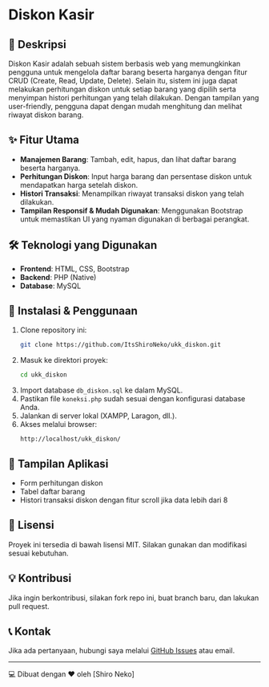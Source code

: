 # Diskon Kasir

## 📌 Deskripsi
Diskon Kasir adalah sebuah sistem berbasis web yang memungkinkan pengguna untuk mengelola daftar barang beserta harganya dengan fitur CRUD (Create, Read, Update, Delete). Selain itu, sistem ini juga dapat melakukan perhitungan diskon untuk setiap barang yang dipilih serta menyimpan histori perhitungan yang telah dilakukan. Dengan tampilan yang user-friendly, pengguna dapat dengan mudah menghitung dan melihat riwayat diskon barang.

## ✨ Fitur Utama
- **Manajemen Barang**: Tambah, edit, hapus, dan lihat daftar barang beserta harganya.
- **Perhitungan Diskon**: Input harga barang dan persentase diskon untuk mendapatkan harga setelah diskon.
- **Histori Transaksi**: Menampilkan riwayat transaksi diskon yang telah dilakukan.
- **Tampilan Responsif & Mudah Digunakan**: Menggunakan Bootstrap untuk memastikan UI yang nyaman digunakan di berbagai perangkat.

## 🛠️ Teknologi yang Digunakan
- **Frontend**: HTML, CSS, Bootstrap
- **Backend**: PHP (Native)
- **Database**: MySQL

## 🚀 Instalasi & Penggunaan
1. Clone repository ini:
   ```bash
   git clone https://github.com/ItsShiroNeko/ukk_diskon.git
   ```
2. Masuk ke direktori proyek:
   ```bash
   cd ukk_diskon
   ```
3. Import database `db_diskon.sql` ke dalam MySQL.
4. Pastikan file `koneksi.php` sudah sesuai dengan konfigurasi database Anda.
5. Jalankan di server lokal (XAMPP, Laragon, dll.).
6. Akses melalui browser:
   ```
   http://localhost/ukk_diskon/
   ```

## 📸 Tampilan Aplikasi
- Form perhitungan diskon
- Tabel daftar barang
- Histori transaksi diskon dengan fitur scroll jika data lebih dari 8

## 📄 Lisensi
Proyek ini tersedia di bawah lisensi MIT. Silakan gunakan dan modifikasi sesuai kebutuhan.

## 💡 Kontribusi
Jika ingin berkontribusi, silakan fork repo ini, buat branch baru, dan lakukan pull request.

## 📞 Kontak
Jika ada pertanyaan, hubungi saya melalui [GitHub Issues](https://github.com/ItsShiroNeko/ukk_diskon/issues) atau email.

---

💻 Dibuat dengan ❤️ oleh [Shiro Neko]


